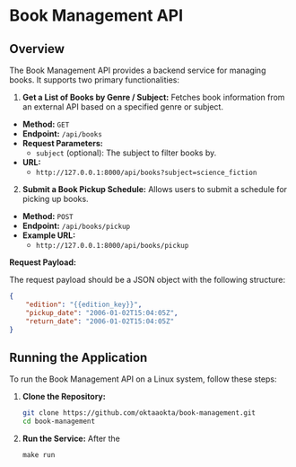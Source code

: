 # Book Management API

## Overview

The Book Management API provides a backend service for managing books. It supports two primary functionalities:
1. **Get a List of Books by Genre / Subject:** Fetches book information from an external API based on a specified genre or subject.
- **Method:** `GET`
- **Endpoint:** `/api/books`
- **Request Parameters:**
    - `subject` (optional): The subject to filter books by.
- **URL:**
    - `http://127.0.0.1:8000/api/books?subject=science_fiction`

2. **Submit a Book Pickup Schedule:** Allows users to submit a schedule for picking up books.

- **Method:** `POST`
- **Endpoint:** `/api/books/pickup`
- **Example URL:**
    - `http://127.0.0.1:8000/api/books/pickup`

**Request Payload:**

The request payload should be a JSON object with the following structure:

```json
{
    "edition": "{{edition_key}}",
    "pickup_date": "2006-01-02T15:04:05Z",
    "return_date": "2006-01-02T15:04:05Z"
}
```

## Running the Application

To run the Book Management API on a Linux system, follow these steps:

1. **Clone the Repository:**

   ```bash
   git clone https://github.com/oktaaokta/book-management.git
   cd book-management
   ```
2. **Run the Service:**
    After the 
    ```
    make run
    ```
